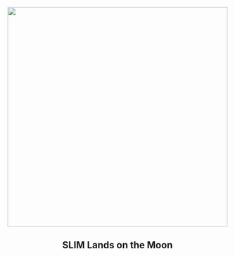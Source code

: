 
<p align="center"><img src="https://apod.nasa.gov/apod/image/2401/Slim_jaxa_960.jpg" width="500" height="500"></p>
<h2 align="center"> SLIM Lands on the Moon </h2>

